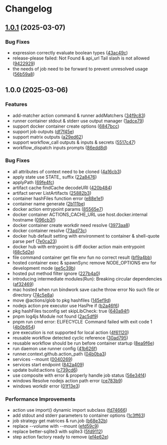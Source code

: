 # Changelog

## [1.0.1](https://github.com/sobird/actions/compare/v1.0.0...v1.0.1) (2025-03-07)


### Bug Fixes

* expression correctly evaluate boolean types ([43ac49c](https://github.com/sobird/actions/commit/43ac49cb7a0c602ab1289b791644af013134f3ec))
* release-please failed: Not Found & api_url Tail slash is not allowed ([9422929](https://github.com/sobird/actions/commit/94229297ef908a3664890fd49453ecd925b1f92c))
* the needs of job need to be forward to prevent unresolved usage ([56b59a8](https://github.com/sobird/actions/commit/56b59a81ee1d22f4cd7c6a40c129095b4dd11171))

## 1.0.0 (2025-03-06)


### Features

* add-matcher action command & runner addMatchers ([34f9c83](https://github.com/sobird/actions/commit/34f9c83faeec77cc761e3ae21e87809278853642))
* runner container stdout & stderr use output manager ([1adce79](https://github.com/sobird/actions/commit/1adce798169633af7e57d42b5f11d00fade3b63d))
* support docker container create options ([6847bcc](https://github.com/sobird/actions/commit/6847bcce2a95453e704072c6f44d80d9e06eba4a))
* support job outputs ([df7f45e](https://github.com/sobird/actions/commit/df7f45ed319da4e6d4d35cc3aefa133238b9a884))
* support matrix outputs ([a29ed62](https://github.com/sobird/actions/commit/a29ed627c551fe25ffc095bdf1fa51c588ecf6c3))
* support workflow_call outputs & inputs & secrets ([5517c47](https://github.com/sobird/actions/commit/5517c47a37f8388975da0c02d5b075a76ff5801e))
* workflow_dispatch inputs prompts ([86edd8d](https://github.com/sobird/actions/commit/86edd8d9fedde2ee7fddf213546067f18f51a3db))


### Bug Fixes

* all attributes of context need to be cloned ([4a16cb3](https://github.com/sobird/actions/commit/4a16cb369e3f3251f7d8042cd9eca08a706631ce))
* apply state use STATE_ suffix ([22a8476](https://github.com/sobird/actions/commit/22a84769cbbd516aba4ce461d6cd6d3c8a255751))
* applyPath ([69fe4fc](https://github.com/sobird/actions/commit/69fe4fcf5e262f5b47912f294c12ff496fff7178))
* artifact cache findCache decodeURI ([420b484](https://github.com/sobird/actions/commit/420b484963d10f512b51c39b2e671aaff778c406))
* artifact server ListArtifacts ([25882b3](https://github.com/sobird/actions/commit/25882b36fc0019d95416379fa268e33a5e95ea61))
* container hashFiles function error ([e88e1e1](https://github.com/sobird/actions/commit/e88e1e142c21edbd77b13d69c52bbfbef65d3199))
* container name generate ([2b111be](https://github.com/sobird/actions/commit/2b111be29bed2e4cb6e792ce40264e7132be2ff0))
* docker action entrypoint params ([85565e7](https://github.com/sobird/actions/commit/85565e7e96be38b5572f1f9ec4de2ce302a1ba42))
* docker container ACTIONS_CACHE_URL use host.docker.internal hostname ([096cb3f](https://github.com/sobird/actions/commit/096cb3f9a06b3ed6134c9f3f6d1fd35497be8b9e))
* docker container create workdir need resolve ([3973aa8](https://github.com/sobird/actions/commit/3973aa8b1297cd7b73957aa3e6b799f49f1d15bc))
* docker container resolve ([73ad73c](https://github.com/sobird/actions/commit/73ad73c4c11bd46dea30ea9eaa6dec199ba2128a))
* docker hub default setting with environment to container & shell-quote parse perf ([7e0ca23](https://github.com/sobird/actions/commit/7e0ca238fc3f4c5d2a186f1058601b7db6de6d23))
* docker hub with entrypoint is diff docker action main entrypoint ([68c5d2e](https://github.com/sobird/actions/commit/68c5d2ec9818cb4cf2536b211c2e9e439ba339de))
* file command container get file env fun no correct result ([bf9a4bb](https://github.com/sobird/actions/commit/bf9a4bb36f8f62e9090882e5e53b6c29dda9ee31))
* hosted container exec & spawnSync remove NODE_OPTIONS env for development mode ([ee5c39b](https://github.com/sobird/actions/commit/ee5c39b8cf471ff75196671ecf9c295a80922026))
* hosted put method filter ignore ([227b4a0](https://github.com/sobird/actions/commit/227b4a0f0b3a9f94f14a28434f6b8e07ce68ba32))
* introducing intermediate modules(Run): Breaking circular dependencies ([af32469](https://github.com/sobird/actions/commit/af32469581df55c57b7528bd30b8a8c54be572bc))
* mac hosted when run bindwork save cache throw error No such file or directory ([74c5e8a](https://github.com/sobird/actions/commit/74c5e8a172e236218f96160e7b3e1131452fdadb))
* move @actions/glob to pkg hashfiles ([145ef9d](https://github.com/sobird/actions/commit/145ef9dcfc9c47000b0f04a1c92b9eed81653775))
* nodejs action pre executor use HasPre if ([b2a46f6](https://github.com/sobird/actions/commit/b2a46f691c5fd03ada53d0a22465110cf55dfdc1))
* pkg hashFiles tsconfig set skipLibCheck: true ([640a94f](https://github.com/sobird/actions/commit/640a94f3378195ce04a5fd0fc048b14cd37f6a85))
* pnpm log4js Module not found ([2ac5df9](https://github.com/sobird/actions/commit/2ac5df91aa8c1a4c888d238c8f9deae19f616e41))
* pnpm run cmd error: ELIFECYCLE  Command failed with exit code 1 ([4b0b654](https://github.com/sobird/actions/commit/4b0b65464710a277876b9f1ed4d13ede1d1f1296))
* pre execution is not supported for local action ([4f61120](https://github.com/sobird/actions/commit/4f61120ce22297c26b9d88dc85afcbc5e98cf147))
* reusable workflow detected cyclic reference ([30ad795](https://github.com/sobird/actions/commit/30ad795ebc761e702972c931142a037b7992b3b3))
* reusable workflow should be run before container startup ([8ea9f6e](https://github.com/sobird/actions/commit/8ea9f6e6f01a1b96630724a243fe42177361d732))
* run daemon use runner config ([41b626f](https://github.com/sobird/actions/commit/41b626f87916c241da0f72ec9036360f02f2713b))
* runner.context.github.action_path ([04b0ba3](https://github.com/sobird/actions/commit/04b0ba37f39f31a4ff6dcb073f0e18df852ad23a))
* services --mount ([0040269](https://github.com/sobird/actions/commit/0040269fd4f8bca4dc4cc0bb3bba17cba250a8d8))
* services start endpoint ([842a409](https://github.com/sobird/actions/commit/842a409529def59808bd4984fe0015321b395b10))
* update build:actions ([c739cd6](https://github.com/sobird/actions/commit/c739cd61cbb4e46d6440e05fdefd8054ac4e3483))
* use composite with error & properly handle job status ([56e34f4](https://github.com/sobird/actions/commit/56e34f46b8172259b183aac647dbe8761c464b7a))
* windows Resolve nodejs action path error ([ce783b9](https://github.com/sobird/actions/commit/ce783b9c4d014674bd7abb5d45aea038573b518f))
* windows workdir error ([01f13e3](https://github.com/sobird/actions/commit/01f13e364f1728332fc4a937cc9df4176102eb6a))


### Performance Improvements

* action use import() dynamic import subclass ([fd74666](https://github.com/sobird/actions/commit/fd74666f1ef5d69566fdacacb91715e13157241f))
* add stdout and stderr parameters to container options ([1c3ff63](https://github.com/sobird/actions/commit/1c3ff6395535ae17942f1b06848626b01ec2474d))
* job strategy get matrices & run.job ([b68e32b](https://github.com/sobird/actions/commit/b68e32b074c84c989fc7814390d2181907b8d75a))
* replace --volume with --mount ([efd59c9](https://github.com/sobird/actions/commit/efd59c93a5a5551cf0afa517edcfbe7c546c4d5e))
* replace better-sqlite3 with sqlite3 ([5fd9112](https://github.com/sobird/actions/commit/5fd9112a2054fc8d95ac4106dbf92d4cc826e638))
* step action factory ready to remove ([ef4e62e](https://github.com/sobird/actions/commit/ef4e62e2ff6f7ccd4a5e74979ee69d98c0644630))
